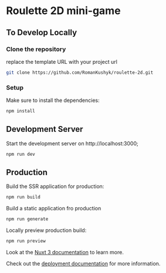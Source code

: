 # Roulette 2D mini-game

## To Develop Locally

### Clone the repository

replace the template URL with your project url

```bash
git clone https://github.com/RomanKushyk/roulette-2d.git
```

### Setup

Make sure to install the dependencies:

```bash
npm install
```

## Development Server

Start the development server on http://localhost:3000;

```bash
npm run dev
```

## Production

Build the SSR application for production:

```bash
npm run build
```

Build a static application fro production

```bash
npm run generate
```

Locally preview production build:

```bash
npm run preview
```

Look at the [Nuxt 3 documentation](https://nuxt.com/docs/getting-started/introduction) to learn more.

Check out the [deployment documentation](https://nuxt.com/docs/getting-started/deployment) for more information.
